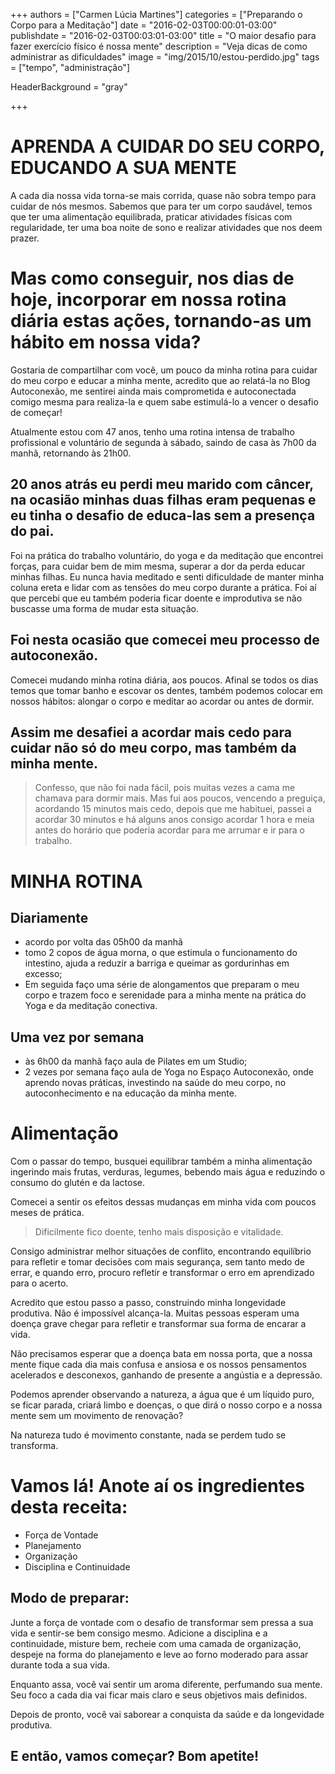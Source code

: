 +++
authors = ["Carmen Lúcia Martines"]
categories = ["Preparando o Corpo para a Meditação"]
date = "2016-02-03T00:00:01-03:00"
publishdate = "2016-02-03T00:03:01-03:00"
title = "O maior desafio para fazer exercício físico é nossa mente"
description = "Veja dicas de como administrar as dificuldades"
image = "img/2015/10/estou-perdido.jpg"
tags = ["tempo", "administração"]

  HeaderBackground = "gray"


+++


# APRENDA A CUIDAR DO SEU CORPO, EDUCANDO A SUA MENTE

A cada dia nossa vida torna-se mais corrida, quase não sobra tempo para cuidar de nós mesmos.
Sabemos que para ter um corpo saudável, temos que ter uma alimentação equilibrada, praticar atividades físicas com regularidade, ter uma boa noite de sono e realizar atividades que nos deem prazer.

# Mas como conseguir, nos dias de hoje, incorporar em nossa rotina diária estas ações, tornando-as um hábito em nossa vida?

Gostaria de compartilhar com você, um pouco da minha rotina para cuidar do meu corpo e educar a minha mente, acredito que ao relatá-la no Blog Autoconexão, me sentirei ainda mais comprometida e autoconectada comigo mesma para realiza-la e quem sabe estimulá-lo a vencer o desafio de começar!

Atualmente estou com 47 anos, tenho uma rotina intensa de trabalho profissional e voluntário de segunda à sábado, saindo de casa às 7h00 da manhã, retornando às 21h00.

## 20 anos atrás eu perdi meu marido com câncer, na ocasião minhas duas filhas eram pequenas e eu tinha o desafio de educa-las sem a presença do pai.

Foi na prática do trabalho voluntário, do yoga e da meditação que encontrei forças, para cuidar bem de mim mesma, superar a dor da perda educar minhas filhas. Eu nunca havia meditado e senti dificuldade de manter minha coluna ereta e lidar com as tensões do meu corpo durante a prática. Foi aí que percebi que eu também poderia ficar doente e improdutiva se não buscasse uma forma de mudar esta situação.

## Foi nesta ocasião que comecei meu processo de autoconexão.

Comecei mudando minha rotina diária, aos poucos. Afinal se todos os dias temos que tomar banho e escovar os dentes, também podemos colocar em nossos hábitos: alongar o corpo e meditar ao acordar ou antes de dormir.

## Assim me desafiei a acordar mais cedo para cuidar não só do meu corpo, mas também da minha mente.

> Confesso, que não foi nada fácil, pois muitas vezes a cama me chamava para dormir mais. Mas fui aos poucos, vencendo a preguiça, acordando 15 minutos mais cedo, depois que me habituei, passei a acordar 30 minutos e há alguns anos consigo acordar 1 hora e meia antes do horário que poderia acordar para me arrumar e ir para o trabalho.


# MINHA ROTINA

## Diariamente
- acordo por volta das 05h00 da manhã  
- tomo 2 copos de água morna, o que estimula o funcionamento do intestino, ajuda a reduzir a barriga e queimar as gordurinhas em excesso;
- Em seguida faço uma série de alongamentos que preparam o meu corpo e trazem foco e serenidade para a minha mente na prática do Yoga e da meditação conectiva.

## Uma vez por semana
- às 6h00 da manhã faço aula de Pilates em um Studio;
- 2 vezes  por semana faço aula de Yoga no Espaço Autoconexão, onde aprendo novas práticas, investindo na saúde do meu corpo, no autoconhecimento e na educação da minha mente.


# Alimentação

Com o passar do tempo, busquei equilibrar também a minha alimentação ingerindo mais frutas, verduras, legumes, bebendo mais água e reduzindo o consumo do glutén e da lactose.

Comecei a sentir os efeitos dessas mudanças em minha vida com poucos meses de prática.


> Dificilmente fico doente, tenho mais disposição e vitalidade.

Consigo administrar melhor situações de conflito, encontrando equilíbrio para refletir e tomar decisões com mais segurança, sem tanto medo de errar, e quando erro, procuro refletir e transformar o erro em aprendizado para o acerto.

Acredito que estou passo a passo, construindo minha longevidade produtiva. Não é impossível alcança-la. Muitas pessoas esperam uma doença grave chegar para refletir e transformar sua forma de encarar a vida.

Não precisamos esperar que a doença bata em nossa porta, que a nossa mente fique cada dia mais confusa e ansiosa e os nossos pensamentos acelerados e desconexos, ganhando de presente a angústia e a depressão.

Podemos aprender observando a natureza, a água que é um líquido puro, se ficar parada, criará limbo e doenças, o que dirá o nosso corpo e a nossa mente sem um movimento de renovação?

Na natureza tudo é movimento constante, nada se perdem tudo se transforma.

# Vamos lá! Anote aí os ingredientes desta receita:

- Força de Vontade
- Planejamento
- Organização
- Disciplina e Continuidade

## Modo de preparar:

Junte a força de vontade com o desafio de transformar sem pressa a sua vida e sentir-se bem consigo mesmo.
Adicione a disciplina e a continuidade, misture bem, recheie com uma camada de organização, despeje na forma do planejamento e leve ao forno moderado para assar durante toda a sua vida.

Enquanto assa, você vai sentir um aroma diferente, perfumando sua mente. Seu foco a cada dia vai ficar mais claro e seus objetivos mais definidos.

Depois de pronto, você vai saborear a conquista da saúde e da longevidade produtiva.

## E então, vamos começar? Bom apetite!
